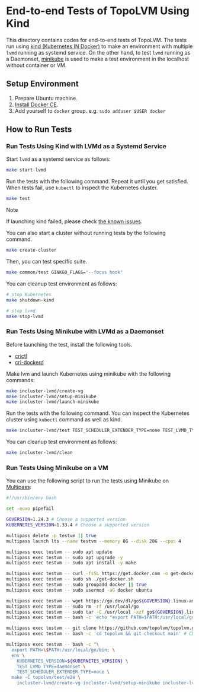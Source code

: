 # End-to-end Tests of TopoLVM Using Kind

This directory contains codes for end-to-end tests of TopoLVM.
The tests run using [kind (Kubernetes IN Docker)][kind] to make an environment with multiple `lvmd` running as systemd service.
On the other hand, to test `lvmd` running as a Daemonset, [minikube][minikube] is used to make a test environment in the localhost without container or VM.

## Setup Environment

1. Prepare Ubuntu machine.
2. [Install Docker CE](https://docs.docker.com/install/linux/docker-ce/ubuntu/#install-using-the-repository).
3. Add yourself to `docker` group.  e.g. `sudo adduser $USER docker`

## How to Run Tests

### Run Tests Using Kind with LVMd as a Systemd Service

Start `lvmd` as a systemd service as follows:

```bash
make start-lvmd
```

Run the tests with the following command. Repeat it until you get satisfied.
When tests fail, use `kubectl` to inspect the Kubernetes cluster.

```bash
make test
```

> [!NOTE]
> If launching kind failed, please check [the known issues](https://kind.sigs.k8s.io/docs/user/known-issues).

You can also start a cluster without running tests by the following command.

```bash
make create-cluster
```

Then, you can test specific suite.

```bash
make common/test GINKGO_FLAGS="--focus hook"
```

You can cleanup test environment as follows:

```bash
# stop Kubernetes
make shutdown-kind

# stop lvmd
make stop-lvmd
```

### Run Tests Using Minikube with LVMd as a Daemonset

Before launching the test, install the following tools.
- [crictl](https://github.com/kubernetes-sigs/cri-tools)
- [cri-dockerd](https://github.com/Mirantis/cri-dockerd)

Make lvm and launch Kubernetes using minikube with the following commands:

```bash
make incluster-lvmd/create-vg
make incluster-lvmd/setup-minikube
make incluster-lvmd/launch-minikube
```

Run the tests with the following command.
You can inspect the Kubernetes cluster using `kubectl` command as well as kind.

```bash
make incluster-lvmd/test TEST_SCHEDULER_EXTENDER_TYPE=none TEST_LVMD_TYPE=<daemonset/embedded>
```

You can cleanup test environment as follows:

```bash
make incluster-lvmd/clean
```

[kind]: https://github.com/kubernetes-sigs/kind
[minikube]: https://github.com/kubernetes/minikube

### Run Tests Using Minikube on a VM

You can use the following script to run the tests using Minikube on [Multipass](https://canonical.com/multipass):

```bash
#!/usr/bin/env bash

set -euxo pipefail

GOVERSION=1.24.3 # Choose a supported version
KUBERNETES_VERSION=1.33.4 # Choose a supported version

multipass delete -p testvm || true
multipass launch lts --name testvm --memory 8G --disk 20G --cpus 4

multipass exec testvm -- sudo apt update
multipass exec testvm -- sudo apt upgrade -y
multipass exec testvm -- sudo apt install -y make

multipass exec testvm -- curl -fsSL https://get.docker.com -o get-docker.sh
multipass exec testvm -- sudo sh ./get-docker.sh
multipass exec testvm -- sudo groupadd docker || true
multipass exec testvm -- sudo usermod -aG docker ubuntu

multipass exec testvm -- wget https://go.dev/dl/go${GOVERSION}.linux-amd64.tar.gz
multipass exec testvm -- sudo rm -rf /usr/local/go
multipass exec testvm -- sudo tar -C /usr/local -xzf go${GOVERSION}.linux-amd64.tar.gz
multipass exec testvm -- bash -c 'echo "export PATH=$PATH:/usr/local/go/bin" >> ~/.bashrc'

multipass exec testvm -- git clone https://github.com/topolvm/topolvm.git
multipass exec testvm -- bash -c 'cd topolvm && git checkout main' # Choose your branch

multipass exec testvm -- bash -c "\
  export PATH=\$PATH:/usr/local/go/bin; \
  env \
    KUBERNETES_VERSION=${KUBERNETES_VERSION} \
    TEST_LVMD_TYPE=daemonset \
    TEST_SCHEDULER_EXTENDER_TYPE=none \
  make -C topolvm/test/e2e \
    incluster-lvmd/create-vg incluster-lvmd/setup-minikube incluster-lvmd/launch-minikube incluster-lvmd/test"
```
